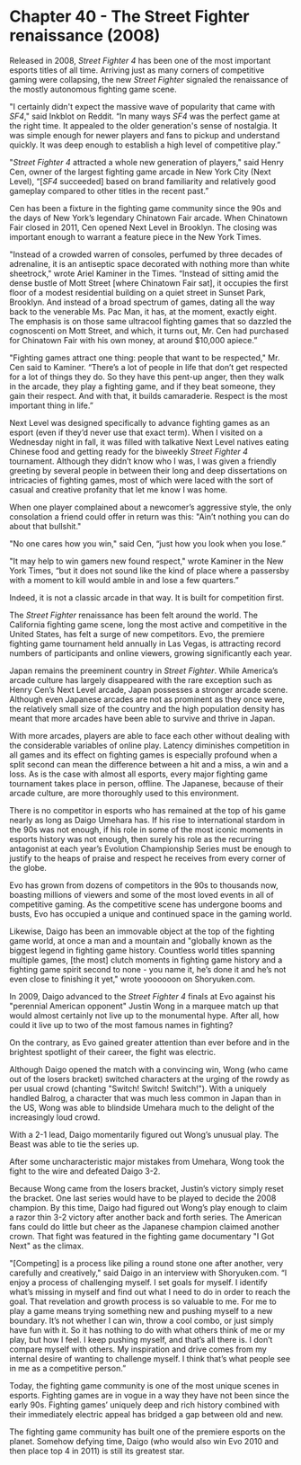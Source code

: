 # Chapter 40 - The Street Fighter renaissance (2008)

Released in 2008, *Street Fighter 4* has been one of the most important esports titles of all time. Arriving just as many corners of competitive gaming were collapsing, the new *Street Fighter* signaled the renaissance of the mostly autonomous fighting game scene.

"I certainly didn't expect the massive wave of popularity that came with *SF4*," said Inkblot on Reddit. “In many ways *SF4* was the perfect game at the right time. It appealed to the older generation's sense of nostalgia. It was simple enough for newer players and fans to pickup and understand quickly. It was deep enough to establish a high level of competitive play.”

"*Street Fighter 4* attracted a whole new generation of players," said Henry Cen, owner of the largest fighting game arcade in New York City (Next Level), “[*SF4* succeeded] based on brand familiarity and relatively good gameplay compared to other titles in the recent past.”

Cen has been a fixture in the fighting game community since the 90s and the days of New York’s legendary Chinatown Fair arcade. When Chinatown Fair closed in 2011, Cen opened Next Level in Brooklyn. The closing was important enough to warrant a feature piece in the New York Times.

"Instead of a crowded warren of consoles, perfumed by three decades of adrenaline, it is an antiseptic space decorated with nothing more than white sheetrock," wrote Ariel Kaminer in the Times. “Instead of sitting amid the dense bustle of Mott Street [where Chinatown Fair sat], it occupies the first floor of a modest residential building on a quiet street in Sunset Park, Brooklyn. And instead of a broad spectrum of games, dating all the way back to the venerable Ms. Pac Man, it has, at the moment, exactly eight. The emphasis is on those same ultracool fighting games that so dazzled the cognoscenti on Mott Street, and which, it turns out, Mr. Cen had purchased for Chinatown Fair with his own money, at around $10,000 apiece.”

"Fighting games attract one thing: people that want to be respected," Mr. Cen said to Kaminer. “There’s a lot of people in life that don’t get respected for a lot of things they do. So they have this pent-up anger, then they walk in the arcade, they play a fighting game, and if they beat someone, they gain their respect. And with that, it builds camaraderie. Respect is the most important thing in life.”

Next Level was designed specifically to advance fighting games as an esport (even if they’d never use that exact term). When I visited on a Wednesday night in fall, it was filled with talkative Next Level natives eating Chinese food and getting ready for the biweekly *Street Fighter 4* tournament. Although they didn’t know who I was, I was given a friendly greeting by several people in between their long and deep dissertations on intricacies of fighting games, most of which were laced with the sort of casual and creative profanity that let me know I was home.

When one player complained about a newcomer’s aggressive style, the only consolation a friend could offer in return was this: "Ain’t nothing you can do about that bullshit."

"No one cares how you win," said Cen, “just how you look when you lose.”

"It may help to win gamers new found respect," wrote Kaminer in the New York Times, “but it does not sound like the kind of place where a passersby with a moment to kill would amble in and lose a few quarters.”

Indeed, it is not a classic arcade in that way. It is built for competition first.

The *Street Fighter* renaissance has been felt around the world. The California fighting game scene, long the most active and competitive in the United States, has felt a surge of new competitors. Evo, the premiere fighting game tournament held annually in Las Vegas, is attracting record numbers of participants and online viewers, growing significantly each year.

Japan remains the preeminent country in *Street Fighter*. While America’s arcade culture has largely disappeared with the rare exception such as Henry Cen’s Next Level arcade, Japan possesses a stronger arcade scene. Although even Japanese arcades are not as prominent as they once were, the relatively small size of the country and the high population density has meant that more arcades have been able to survive and thrive in Japan.

With more arcades, players are able to face each other without dealing with the considerable variables of online play. Latency diminishes competition in all games and its effect on fighting games is especially profound when a split second can mean the difference between a hit and a miss, a win and a loss. As is the case with almost all esports, every major fighting game tournament takes place in person, offline. The Japanese, because of their arcade culture, are more thoroughly used to this environment.

There is no competitor in esports who has remained at the top of his game nearly as long as Daigo Umehara has. If his rise to international stardom in the 90s was not enough, if his role in some of the most iconic moments in esports history was not enough, then surely his role as the recurring antagonist at each year’s Evolution Championship Series must be enough to justify to the heaps of praise and respect he receives from every corner of the globe.

Evo has grown from dozens of competitors in the 90s to thousands now, boasting millions of viewers and some of the most loved events in all of competitive gaming. As the competitive scene has undergone booms and busts, Evo has occupied a unique and continued space in the gaming world.

Likewise, Daigo has been an immovable object at the top of the fighting game world, at once a man and a mountain and "globally known as the biggest legend in fighting game history. Countless world titles spanning multiple games, [the most] clutch moments in fighting game history and a fighting game spirit second to none - you name it, he’s done it and he’s not even close to finishing it yet," wrote yoooooon on Shoryuken.com.

In 2009, Daigo advanced to the *Street Fighter 4* finals at Evo against his "perennial American opponent" Justin Wong in a marquee match up that would almost certainly not live up to the monumental hype. After all, how could it live up to two of the most famous names in fighting?

On the contrary, as Evo gained greater attention than ever before and in the brightest spotlight of their career, the fight was electric.

Although Daigo opened the match with a convincing win, Wong (who came out of the losers bracket) switched characters at the urging of the rowdy as per usual crowd (chanting "Switch! Switch! Switch!"). With a uniquely handled Balrog, a character that was much less common in Japan than in the US, Wong was able to blindside Umehara much to the delight of the increasingly loud crowd. 

With a 2-1 lead, Daigo momentarily figured out Wong’s unusual play. The Beast was able to tie the series up. 

After some uncharacteristic major mistakes from Umehara, Wong took the fight to the wire and defeated Daigo 3-2.

Because Wong came from the losers bracket, Justin’s victory simply reset the bracket. One last series would have to be played to decide the 2008 champion. By this time, Daigo had figured out Wong’s play enough to claim a razor thin 3-2 victory after another back and forth series. The American fans could do little but cheer as the Japanese champion claimed another crown. That fight was featured in the fighting game documentary "I Got Next" as the climax.

"[Competing] is a process like piling a round stone one after another, very carefully and creatively," said Daigo in an interview with Shoryuken.com. “I enjoy a process of challenging myself. I set goals for myself. I identify what’s missing in myself and find out what I need to do in order to reach the goal. That revelation and growth process is so valuable to me. For me to play a game means trying something new and pushing myself to a new boundary. It’s not whether I can win, throw a cool combo, or just simply have fun with it. So it has nothing to do with what others think of me or my play, but how I feel. I keep pushing myself, and that’s all there is. I don’t compare myself with others. My inspiration and drive comes from my internal desire of wanting to challenge myself. I think that’s what people see in me as a competitive person.”

Today, the fighting game community is one of the most unique scenes in esports. Fighting games are in vogue in a way they have not been since the early 90s. Fighting games’ uniquely deep and rich history combined with their immediately electric appeal has bridged a gap between old and new. 

The fighting game community has built one of the premiere esports on the planet. Somehow defying time, Daigo (who would also win Evo 2010 and then place top 4 in 2011) is still its greatest star.